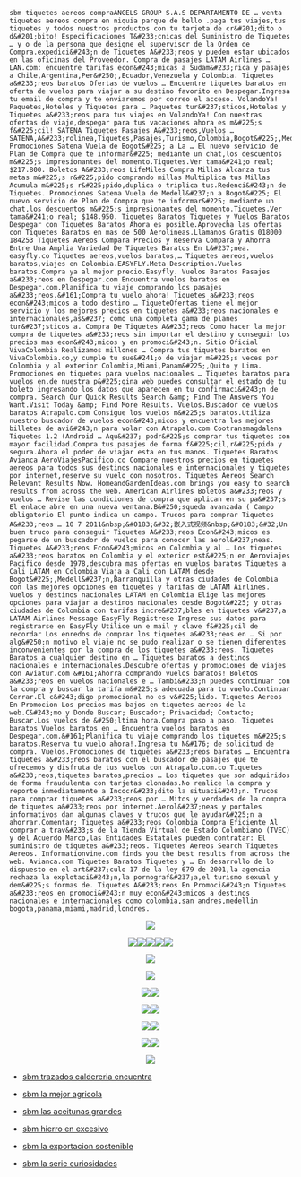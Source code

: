 
```
sbm tiquetes aereos compraANGELS GROUP S.A.S DEPARTAMENTO DE … venta tiquetes aereos compra en niquia parque de bello .paga tus viajes,tus tiquetes y todos nuestros productos con tu tarjeta de cr&#201;dito o d&#201;bito! Especificaciones T&#233;cnicas del Suministro de Tiquetes … y o de la persona que designe el supervisor de la Orden de Compra.expedici&#243;n de Tiquetes A&#233;reos y pueden estar ubicados en las oficinas del Proveedor. Compra de pasajes LATAM Airlines … LAN.com: encuentre tarifas econ&#243;micas a Sudam&#233;rica y pasajes a Chile,Argentina,Per&#250;,Ecuador,Venezuela y Colombia. Tiquetes a&#233;reos baratos Ofertas de vuelos … Encuentre tiquetes baratos en oferta de vuelos para viajar a su destino favorito en Despegar.Ingresa tu email de compra y te enviaremos por correo el acceso. VolandoYa! Paquetes,Hoteles y Tiquetes para … Paquetes tur&#237;sticos,Hoteles y Tiquetes a&#233;reos para tus viajes en VolandoYa! Con nuestras ofertas de viaje,despegar para tus vacaciones ahora es m&#225;s f&#225;cil! SATENA Tiquetes Pasajes A&#233;reos,Vuelos … SATENA,A&#233;rolinea,Tiquetes,Pasajes,Turismo,Colombia,Bogot&#225;,Medell&#237;n,Destinos,Vuelos,Itinerarios,Cali Promociones Satena Vuela de Bogot&#225; a La … El nuevo servicio de Plan de Compra que te informar&#225; mediante un chat,los descuentos m&#225;s impresionantes del momento.Tiquetes.Ver tama&#241;o real; $217.800. Boletos A&#233;reos LifeMiles Compra Millas Alcanza tus metas m&#225;s r&#225;pido comprando millas Multiplica tus Millas Acumula m&#225;s r&#225;pido,duplica o triplica tus.Redenci&#243;n de Tiquetes. Promociones Satena Vuela de Medell&#237;n a Bogot&#225; El nuevo servicio de Plan de Compra que te informar&#225; mediante un chat,los descuentos m&#225;s impresionantes del momento.Tiquetes.Ver tama&#241;o real; $148.950. Tiquetes Baratos Tiquetes y Vuelos Baratos Despegar con Tiquetes Baratos Ahora es posible.Aprovecha las ofertas con Tiquetes Baratos en mas de 500 Aerolineas.Llamanos Gratis 018000 184253 Tiquetes Aereos Compara Precios y Reserva Compara y Ahorra Entre Una Amplia Variedad De Tiquetes Baratos En L&#237;nea. easyfly.co Tiquetes aereos,vuelos baratos,… Tiquetes aereos,vuelos baratos,viajes en Colombia.EASYFLY.Meta Description.Vuelos baratos.Compra ya al mejor precio.Easyfly. Vuelos Baratos Pasajes a&#233;reos en Despegar.com Encuentra vuelos baratos en Despegar.com.Planifica tu viaje comprando los pasajes a&#233;reos.&#161;Compra tu vuelo ahora! Tiquetes a&#233;reos econ&#243;micos a todo destino … TiqueteOfertas tiene el mejor servicio y los mejores precios en tiquetes a&#233;reos nacionales e internacionales,as&#237; como una completa gama de planes tur&#237;sticos a. Compra De Tiquetes A&#233;reos Como hacer la mejor compra de tiquetes a&#233;reos sin importar el destino y conseguir los precios mas econ&#243;micos y en promoci&#243;n. Sitio Oficial VivaColombia Realizamos millones … Compra tus tiquetes baratos en VivaColombia.co,y cumple tu sue&#241;o de viajar m&#225;s veces por Colombia y al exterior Colombia,Miami,Panam&#225;,Quito y Lima. Promociones en tiquetes para vuelos nacionales … Tiquetes baratos para vuelos en.de nuestra p&#225;gina web puedes consultar el estado de tu boleto ingresando los datos que aparecen en tu confirmaci&#243;n de compra. Search Our Quick Results Search &amp; Find The Answers You Want.Visit Today &amp; Find More Results. Vuelos.Buscador de vuelos baratos Atrapalo.com Consigue los vuelos m&#225;s baratos.Utiliza nuestro buscador de vuelos econ&#243;micos y encuentra los mejores billetes de avi&#243;n para volar con Atrapalo.com Cootransmagdalena Tiquetes 1.2 (Android … Aqu&#237; podr&#225;s comprar tus tiquetes con mayor facilidad.Compra tus pasajes de forma f&#225;cil,r&#225;pida y segura.Ahora el poder de viajar esta en tus manos. Tiquetes Baratos Avianca AeroViajesPacifico.co Compare nuestros precios en tiquetes aereos para todos sus destinos nacionales e internacionales y tiquetes por internet,reserve su vuelo con nosotros. Tiquetes Aereos Search Relevant Results Now. HomeandGardenIdeas.com brings you easy to search results from across the web. American Airlines Boletos a&#233;reos y vuelos … Revise las condiciones de compra que aplican en su pa&#237;s El enlace abre en una nueva ventana.B&#250;squeda avanzada ( Campo obligatorio El punto indica un campo. Trucos para comprar Tiquetes A&#233;reos … 10 7 2011&nbsp;&#0183;&#32;嵌入式视频&nbsp;&#0183;&#32;Un buen truco para conseguir Tiquetes A&#233;reos Econ&#243;micos es pegarse de un buscador de vuelos para conocer las aerol&#237;neas. Tiquetes A&#233;reos Econ&#243;micos en Colombia y al … Los tiquetes a&#233;reos baratos en Colombia y el exterior est&#225;n en Aeroviajes Pacifico desde 1978,descubra mas ofertas en vuelos baratos Tiquetes a Cali LATAM en Colombia Viaja a Cali con LATAM desde Bogot&#225;,Medell&#237;n,Barranquilla y otras ciudades de Colombia con las mejores opciones en tiquetes y tarifas de LATAM Airlines. Vuelos y destinos nacionales LATAM en Colombia Elige las mejores opciones para viajar a destinos nacionales desde Bogot&#225; y otras ciudades de Colombia con tarifas incre&#237;bles en tiquetes v&#237;a LATAM Airlines Message EasyFly Registrese Ingrese sus datos para registrarse en EasyFly Utilice un e mail y clave f&#225;cil de recordar Los enredos de comprar los tiquetes a&#233;reos en … Si por alg&#250;n motivo el viaje no se pudo realizar o se tienen diferentes inconvenientes por la compra de los tiquetes a&#233;reos. Tiquetes Baratos a cualquier destino en … Tiquetes baratos a destinos nacionales e internacionales.Descubre ofertas y promociones de viajes con Aviatur.com &#161;Ahorra comprando vuelos baratos! Boletos a&#233;reos en vuelos nacionales e … Tambi&#233;n puedes continuar con la compra y buscar la tarifa m&#225;s adecuada para tu vuelo.Continuar Cerrar.El c&#243;digo promocional no es v&#225;lido. Tiquetes Aereos En Promocion Los precios mas bajos en tiquetes aereos de la web.C&#243;mo y Donde Buscar; Buscador; Privacidad; Contacto; Buscar.Los vuelos de &#250;ltima hora.Compra paso a paso. Tiquetes baratos Vuelos baratos en … Encuentra vuelos baratos en Despegar.com.&#161;Planifica tu viaje comprando los tiquetes m&#225;s baratos.Reserva tu vuelo ahora!.Ingresa tu N&#176; de solicitud de compra. Vuelos.Promociones de tiquetes a&#233;reos baratos … Encuentra tiquetes a&#233;reos baratos con el buscador de pasajes que te ofrecemos y disfruta de tus vuelos con Atrapalo.com.co Tiquetes a&#233;reos,tiquetes baratos,precios … Los tiquetes que son adquiridos de forma fraudulenta con tarjetas clonadas.No realice la compra y reporte inmediatamente a Incocr&#233;dito la situaci&#243;n. Trucos para comprar tiquetes a&#233;reos por … Mitos y verdades de la compra de tiquetes a&#233;reos por internet.Aerol&#237;neas y portales informativos dan algunas claves y trucos que le ayudar&#225;n a ahorrar.Comentar; Tiquetes a&#233;reos Colombia Compra Eficiente Al comprar a trav&#233;s de la Tienda Virtual de Estado Colombiano (TVEC) y del Acuerdo Marco,las Entidades Estatales pueden contratar: El suministro de tiquetes a&#233;reos. Tiquetes Aereos Search Tiquetes Aereos. Informationvine.com finds you the best results from across the web. Avianca.com Tiquetes Baratos Tiquetes y … En desarrollo de lo dispuesto en el art&#237;culo 17 de la ley 679 de 2001,la agencia rechaza la explotaci&#243;n,la pornograf&#237;a,el turismo sexual y dem&#225;s formas de. Tiquetes A&#233;reos En Promoci&#243;n Tiquetes a&#233;reos en promoci&#243;n muy econ&#243;micos a destinos nacionales e internacionales como colombia,san andres,medellin bogota,panama,miami,madrid,londres. 
```

<div align="center">

<a href="https://es-crusher.shibang-china.com/github&k=sbm+tiquetes+aereos+compra"><img src="https://static.shibang-china.com/es/crusher/logo.jpg"></a>

<a href="https://es-crusher.shibang-china.com/github&k=sbm+tiquetes+aereos+compra"><img src="https://static.shibang-china.com/es/crusher/index.jpg"></a><a href="https://es-crusher.shibang-china.com/material.htmlgithub&k=sbm+tiquetes+aereos+compra"><img src="https://static.shibang-china.com/es/crusher/material.jpg"></a><a href="https://es-crusher.shibang-china.com/application.htmlgithub&k=sbm+tiquetes+aereos+compra"><img src="https://static.shibang-china.com/es/crusher/application.jpg"></a><a href="https://es-crusher.shibang-china.com/aboutus.htmlgithub&k=sbm+tiquetes+aereos+compra"><img src="https://static.shibang-china.com/es/crusher/aboutus.jpg"></a><a href="https://es-crusher.shibang-china.com/contact.htmlgithub&k=sbm+tiquetes+aereos+compra"><img src="https://static.shibang-china.com/es/crusher/contact.jpg"></a>

<a href="https://es-crusher.shibang-china.com/github&k=sbm+tiquetes+aereos+compra"><img src="https://static.shibang-china.com/es/crusher/banner.jpg"></a>

<a href="https://swt.shibang-china.com/github&k=sbm+tiquetes+aereos+compra"><img src="https://static.shibang-china.com/es/crusher/text.jpg"></a>

<a href="https://swt.shibang-china.com/github&k=sbm+tiquetes+aereos+compra"><img src="https://static.shibang-china.com/es/crusher/chat.jpg"></a><a href="https://es-crusher.shibang-china.com/contact.htmlgithub&k=sbm+tiquetes+aereos+compra"><img src="https://static.shibang-china.com/es/crusher/message.jpg"></a>

<a href="https://es-crusher.shibang-china.com/products/pe.htmlgithub&k=sbm+tiquetes+aereos+compra"><img src="https://static.shibang-china.com/es/crusher/pe.jpg"></a><a href="https://es-crusher.shibang-china.com/products/pf.htmlgithub&k=sbm+tiquetes+aereos+compra"><img src="https://static.shibang-china.com/es/crusher/pf.jpg"></a>

<a href="https://es-crusher.shibang-china.com/products/hpt.htmlgithub&k=sbm+tiquetes+aereos+compra"><img src="https://static.shibang-china.com/es/crusher/hpt.jpg"></a><a href="https://es-crusher.shibang-china.com/products/vsi.htmlgithub&k=sbm+tiquetes+aereos+compra"><img src="https://static.shibang-china.com/es/crusher/vsi.jpg"></a>

<a href="https://es-crusher.shibang-china.com/products/klv.htmlgithub&k=sbm+tiquetes+aereos+compra"><img src="https://static.shibang-china.com/es/crusher/klv.jpg"></a><a href="https://es-crusher.shibang-china.com/products/portable.htmlgithub&k=sbm+tiquetes+aereos+compra"><img src="https://static.shibang-china.com/es/crusher/portable.jpg"></a>

<a href="https://swt.shibang-china.com/github&k=sbm+tiquetes+aereos+compra"><img src="https://static.shibang-china.com/es/crusher/case.jpg"></a>

</div>


* [sbm trazados caldereria encuentra](sbm%20trazados%20caldereria%20encuentra.md)

* [sbm la mejor agricola](sbm%20la%20mejor%20agricola.md)

* [sbm las aceitunas grandes](sbm%20las%20aceitunas%20grandes.md)

* [sbm hierro en excesivo](sbm%20hierro%20en%20excesivo.md)

* [sbm la exportacion sostenible](sbm%20la%20exportacion%20sostenible.md)

* [sbm la serie curiosidades](sbm%20la%20serie%20curiosidades.md)
